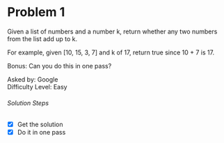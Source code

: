 
Problem 1
=========

Given a list of numbers and a number k, return whether any two numbers from the list add up to k.

For example, given [10, 15, 3, 7] and k of 17, return true since 10 + 7 is 17.

Bonus: Can you do this in one pass?

Asked by: Google<br>
Difficulty Level: Easy

###### Solution Steps
- [x] Get the solution<br>
- [x] Do it in one pass
